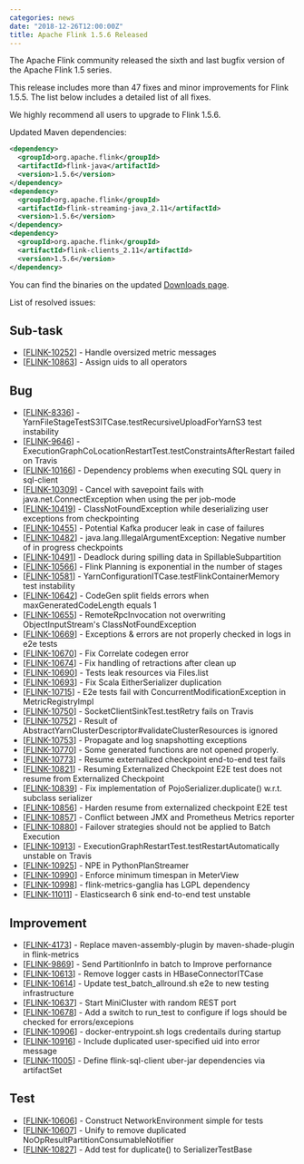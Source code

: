 ```yaml
---
categories: news
date: "2018-12-26T12:00:00Z"
title: Apache Flink 1.5.6 Released
---
```


The Apache Flink community released the sixth and last bugfix version of the Apache Flink 1.5 series.

This release includes more than 47 fixes and minor improvements for Flink 1.5.5. The list below includes a detailed list of all fixes.

We highly recommend all users to upgrade to Flink 1.5.6.

Updated Maven dependencies:

```xml
<dependency>
  <groupId>org.apache.flink</groupId>
  <artifactId>flink-java</artifactId>
  <version>1.5.6</version>
</dependency>
<dependency>
  <groupId>org.apache.flink</groupId>
  <artifactId>flink-streaming-java_2.11</artifactId>
  <version>1.5.6</version>
</dependency>
<dependency>
  <groupId>org.apache.flink</groupId>
  <artifactId>flink-clients_2.11</artifactId>
  <version>1.5.6</version>
</dependency>
```

You can find the binaries on the updated [Downloads page](http://flink.apache.org/downloads.html).

List of resolved issues:

<h2>        Sub-task
</h2>
<ul>
<li>[<a href='https://issues.apache.org/jira/browse/FLINK-10252'>FLINK-10252</a>] -         Handle oversized metric messages
</li>
<li>[<a href='https://issues.apache.org/jira/browse/FLINK-10863'>FLINK-10863</a>] -         Assign uids to all operators
</li>
</ul>
        
<h2>        Bug
</h2>
<ul>
<li>[<a href='https://issues.apache.org/jira/browse/FLINK-8336'>FLINK-8336</a>] -         YarnFileStageTestS3ITCase.testRecursiveUploadForYarnS3 test instability
</li>
<li>[<a href='https://issues.apache.org/jira/browse/FLINK-9646'>FLINK-9646</a>] -         ExecutionGraphCoLocationRestartTest.testConstraintsAfterRestart failed on Travis
</li>
<li>[<a href='https://issues.apache.org/jira/browse/FLINK-10166'>FLINK-10166</a>] -         Dependency problems when executing SQL query in sql-client
</li>
<li>[<a href='https://issues.apache.org/jira/browse/FLINK-10309'>FLINK-10309</a>] -         Cancel with savepoint fails with java.net.ConnectException when using the per job-mode
</li>
<li>[<a href='https://issues.apache.org/jira/browse/FLINK-10419'>FLINK-10419</a>] -         ClassNotFoundException while deserializing user exceptions from checkpointing
</li>
<li>[<a href='https://issues.apache.org/jira/browse/FLINK-10455'>FLINK-10455</a>] -         Potential Kafka producer leak in case of failures
</li>
<li>[<a href='https://issues.apache.org/jira/browse/FLINK-10482'>FLINK-10482</a>] -         java.lang.IllegalArgumentException: Negative number of in progress checkpoints
</li>
<li>[<a href='https://issues.apache.org/jira/browse/FLINK-10491'>FLINK-10491</a>] -         Deadlock during spilling data in SpillableSubpartition 
</li>
<li>[<a href='https://issues.apache.org/jira/browse/FLINK-10566'>FLINK-10566</a>] -         Flink Planning is exponential in the number of stages
</li>
<li>[<a href='https://issues.apache.org/jira/browse/FLINK-10581'>FLINK-10581</a>] -         YarnConfigurationITCase.testFlinkContainerMemory test instability
</li>
<li>[<a href='https://issues.apache.org/jira/browse/FLINK-10642'>FLINK-10642</a>] -         CodeGen split fields errors when maxGeneratedCodeLength equals 1
</li>
<li>[<a href='https://issues.apache.org/jira/browse/FLINK-10655'>FLINK-10655</a>] -         RemoteRpcInvocation not overwriting ObjectInputStream&#39;s ClassNotFoundException
</li>
<li>[<a href='https://issues.apache.org/jira/browse/FLINK-10669'>FLINK-10669</a>] -         Exceptions &amp; errors are not properly checked in logs in e2e tests
</li>
<li>[<a href='https://issues.apache.org/jira/browse/FLINK-10670'>FLINK-10670</a>] -         Fix Correlate codegen error
</li>
<li>[<a href='https://issues.apache.org/jira/browse/FLINK-10674'>FLINK-10674</a>] -         Fix handling of retractions after clean up
</li>
<li>[<a href='https://issues.apache.org/jira/browse/FLINK-10690'>FLINK-10690</a>] -         Tests leak resources via Files.list
</li>
<li>[<a href='https://issues.apache.org/jira/browse/FLINK-10693'>FLINK-10693</a>] -         Fix Scala EitherSerializer duplication
</li>
<li>[<a href='https://issues.apache.org/jira/browse/FLINK-10715'>FLINK-10715</a>] -         E2e tests fail with ConcurrentModificationException in MetricRegistryImpl
</li>
<li>[<a href='https://issues.apache.org/jira/browse/FLINK-10750'>FLINK-10750</a>] -         SocketClientSinkTest.testRetry fails on Travis
</li>
<li>[<a href='https://issues.apache.org/jira/browse/FLINK-10752'>FLINK-10752</a>] -         Result of AbstractYarnClusterDescriptor#validateClusterResources is ignored
</li>
<li>[<a href='https://issues.apache.org/jira/browse/FLINK-10753'>FLINK-10753</a>] -         Propagate and log snapshotting exceptions
</li>
<li>[<a href='https://issues.apache.org/jira/browse/FLINK-10770'>FLINK-10770</a>] -         Some generated functions are not opened properly.
</li>
<li>[<a href='https://issues.apache.org/jira/browse/FLINK-10773'>FLINK-10773</a>] -         Resume externalized checkpoint end-to-end test fails
</li>
<li>[<a href='https://issues.apache.org/jira/browse/FLINK-10821'>FLINK-10821</a>] -         Resuming Externalized Checkpoint E2E test does not resume from Externalized Checkpoint
</li>
<li>[<a href='https://issues.apache.org/jira/browse/FLINK-10839'>FLINK-10839</a>] -         Fix implementation of PojoSerializer.duplicate() w.r.t. subclass serializer
</li>
<li>[<a href='https://issues.apache.org/jira/browse/FLINK-10856'>FLINK-10856</a>] -         Harden resume from externalized checkpoint E2E test
</li>
<li>[<a href='https://issues.apache.org/jira/browse/FLINK-10857'>FLINK-10857</a>] -         Conflict between JMX and Prometheus Metrics reporter
</li>
<li>[<a href='https://issues.apache.org/jira/browse/FLINK-10880'>FLINK-10880</a>] -         Failover strategies should not be applied to Batch Execution
</li>
<li>[<a href='https://issues.apache.org/jira/browse/FLINK-10913'>FLINK-10913</a>] -         ExecutionGraphRestartTest.testRestartAutomatically unstable on Travis
</li>
<li>[<a href='https://issues.apache.org/jira/browse/FLINK-10925'>FLINK-10925</a>] -         NPE in PythonPlanStreamer
</li>
<li>[<a href='https://issues.apache.org/jira/browse/FLINK-10990'>FLINK-10990</a>] -         Enforce minimum timespan in MeterView
</li>
<li>[<a href='https://issues.apache.org/jira/browse/FLINK-10998'>FLINK-10998</a>] -         flink-metrics-ganglia has LGPL dependency
</li>
<li>[<a href='https://issues.apache.org/jira/browse/FLINK-11011'>FLINK-11011</a>] -         Elasticsearch 6 sink end-to-end test unstable
</li>
</ul>
                
<h2>        Improvement
</h2>
<ul>
<li>[<a href='https://issues.apache.org/jira/browse/FLINK-4173'>FLINK-4173</a>] -         Replace maven-assembly-plugin by maven-shade-plugin in flink-metrics
</li>
<li>[<a href='https://issues.apache.org/jira/browse/FLINK-9869'>FLINK-9869</a>] -         Send PartitionInfo in batch to Improve perfornance
</li>
<li>[<a href='https://issues.apache.org/jira/browse/FLINK-10613'>FLINK-10613</a>] -         Remove logger casts in HBaseConnectorITCase
</li>
<li>[<a href='https://issues.apache.org/jira/browse/FLINK-10614'>FLINK-10614</a>] -         Update test_batch_allround.sh e2e to new testing infrastructure
</li>
<li>[<a href='https://issues.apache.org/jira/browse/FLINK-10637'>FLINK-10637</a>] -         Start MiniCluster with random REST port
</li>
<li>[<a href='https://issues.apache.org/jira/browse/FLINK-10678'>FLINK-10678</a>] -         Add a switch to run_test to configure if logs should be checked for errors/excepions
</li>
<li>[<a href='https://issues.apache.org/jira/browse/FLINK-10906'>FLINK-10906</a>] -         docker-entrypoint.sh logs credentails during startup
</li>
<li>[<a href='https://issues.apache.org/jira/browse/FLINK-10916'>FLINK-10916</a>] -         Include duplicated user-specified uid into error message
</li>
<li>[<a href='https://issues.apache.org/jira/browse/FLINK-11005'>FLINK-11005</a>] -         Define flink-sql-client uber-jar dependencies via artifactSet
</li>
</ul>
    
<h2>        Test
</h2>
<ul>
<li>[<a href='https://issues.apache.org/jira/browse/FLINK-10606'>FLINK-10606</a>] -         Construct NetworkEnvironment simple for tests
</li>
<li>[<a href='https://issues.apache.org/jira/browse/FLINK-10607'>FLINK-10607</a>] -         Unify to remove duplicated NoOpResultPartitionConsumableNotifier
</li>
<li>[<a href='https://issues.apache.org/jira/browse/FLINK-10827'>FLINK-10827</a>] -         Add test for duplicate() to SerializerTestBase
</li>
</ul>
